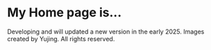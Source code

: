 # My Home page is...
Developing and will updated a new version in the early 2025.
Images created by Yujing. All rights reserved.
